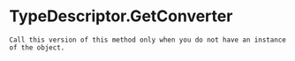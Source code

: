 # TypeDescriptor.GetConverter
```
Call this version of this method only when you do not have an instance of the object.
```
